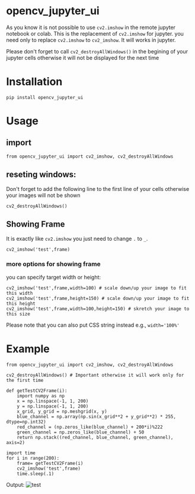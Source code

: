 # opencv_jupyter_ui
As you know it is not possible to use `cv2.imshow` in the remote jupyter notebook or colab.
This is the replacement of `cv2.imshow` for jupyter. you need only to replace `cv2.imshow` to `cv2_imshow`. It will works in jupyter.

Please don't forget to call `cv2_destroyAllWindows()` in the begining of your jupyter cells otherwise it will not be displayed for the next time

# Installation

```
pip install opencv_jupyter_ui
```

# Usage
## import
```
from opencv_jupyter_ui import cv2_imshow, cv2_destroyAllWindows
```
## reseting windows:
Don't forget to add the following line to the first line of your cells otherwise your images will not be shown
```
cv2_destroyAllWindows()
```
## Showing Frame
It is exactly like `cv2.imshow` you just need to change `.` to `_`.
```
cv2_imshow('test',frame)
```
### more options for showing frame
you can specify target width or height:
```
cv2_imshow('test',frame,width=100) # scale down/up your image to fit this width
cv2_imshow('test',frame,height=150) # scale down/up your image to fit this height
cv2_imshow('test',frame,width=100,height=150) # skretch your image to this size
```
Please note that you can also put CSS string instead e.g., `width='100%'`

# Example
```
from opencv_jupyter_ui import cv2_imshow, cv2_destroyAllWindows

cv2_destroyAllWindows() # Important otherwise it will work only for the first time

def getTestCV2Frame(i):
	import numpy as np
	x = np.linspace(-1, 1, 200)
	y = np.linspace(-1, 1, 200)
	x_grid, y_grid = np.meshgrid(x, y)
	blue_channel = np.array(np.sin(x_grid**2 + y_grid**2) * 255, dtype=np.int32)
	red_channel = (np.zeros_like(blue_channel) + 200*i)%222
	green_channel = np.zeros_like(blue_channel) + 50
	return np.stack((red_channel, blue_channel, green_channel), axis=2)

import time
for i in range(200):
	frame= getTestCV2Frame(i)
	cv2_imshow('test',frame)
	time.sleep(.1)
```
Output:
![test](test.gif)

